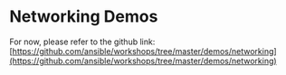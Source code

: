 # Networking Demos

For now, please refer to the github link: [https://github.com/ansible/workshops/tree/master/demos/networking](https://github.com/ansible/workshops/tree/master/demos/networking)
